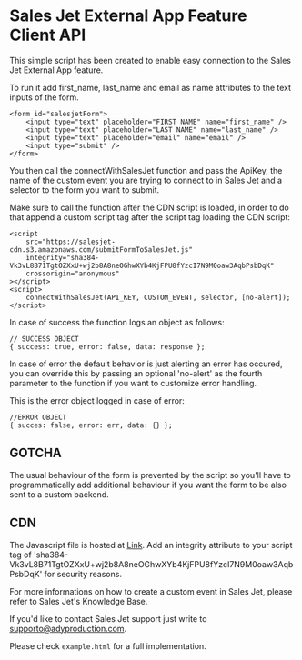 # Sales Jet External App Feature Client API

This simple script has been created to enable easy connection to the Sales Jet External App feature.

To run it add first_name, last_name and email as name attributes to the text inputs of the form.

```
<form id="salesjetForm">
    <input type="text" placeholder="FIRST NAME" name="first_name" />
    <input type="text" placeholder="LAST NAME" name="last_name" />
    <input type="text" placeholder="email" name="email" />
    <input type="submit" />
</form>
```

You then call the connectWithSalesJet function and pass the ApiKey, the name of the custom event you are trying to connect to in Sales Jet and a selector to the form you want to submit.

Make sure to call the function after the CDN script is loaded, in order to do that append a custom script tag after the script tag loading the CDN script:

```
<script
    src="https://salesjet-cdn.s3.amazonaws.com/submitFormToSalesJet.js"
    integrity="sha384-Vk3vL8B71TgtOZXxU+wj2b8A8neOGhwXYb4KjFPU8fYzcI7N9M0oaw3AqbPsbDqK"
    crossorigin="anonymous"
></script>
<script>
    connectWithSalesJet(API_KEY, CUSTOM_EVENT, selector, [no-alert]);
</script>
```

In case of success the function logs an object as follows:

```
// SUCCESS OBJECT
{ success: true, error: false, data: response };
```

In case of error the default behavior is just alerting an error has occured, you can override this by passing an optional 'no-alert' as the fourth parameter to the function if you want to customize error handling.

This is the error object logged in case of error:

```
//ERROR OBJECT
{ succes: false, error: err, data: {} };
```

## GOTCHA

The usual behaviour of the form is prevented by the script so you'll have to programmatically add additional behaviour if you want the form to be also sent to a custom backend.

## CDN

The Javascript file is hosted at [Link](https://salesjet-cdn.s3.amazonaws.com/submitFormToSalesJet.js). Add an integrity attribute to your script tag of 'sha384-Vk3vL8B71TgtOZXxU+wj2b8A8neOGhwXYb4KjFPU8fYzcI7N9M0oaw3AqbPsbDqK' for security reasons.

For more informations on how to create a custom event in Sales Jet, please refer to Sales Jet's Knowledge Base.

If you'd like to contact Sales Jet support just write to supporto@adyproduction.com.

Please check `example.html` for a full implementation.
